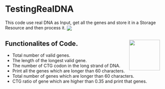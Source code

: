 # TestingRealDNA

This code use real DNA as Input, get all the genes and store it in a Storage Resource and then process it. <img align="center" src=https://user-images.githubusercontent.com/53362962/88531367-5e6db380-d020-11ea-9a11-7c546f711047.PNG>

## Functionalites of Code.<img align="right" weight="200" height="100" src=https://user-images.githubusercontent.com/53362962/88532711-ad1c4d00-d022-11ea-8f31-d0e94b7fb664.gif>
* Total number  of valid genes.
* The length of the longest valid gene.
* The number of CTG codon in the long strand of DNA.
* Print all the genes which are longer than 60 characters.
* Total number  of genes which are longer than 60 characters.
* CTG ratio of gene which are higher than 0.35 and print that genes.
